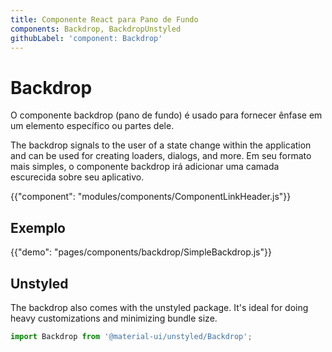 ```yaml
---
title: Componente React para Pano de Fundo
components: Backdrop, BackdropUnstyled
githubLabel: 'component: Backdrop'
---
```


# Backdrop

<p class="description">O componente backdrop (pano de fundo) é usado para fornecer ênfase em um elemento específico ou partes dele.</p>

The backdrop signals to the user of a state change within the application and can be used for creating loaders, dialogs, and more. Em seu formato mais simples, o componente backdrop irá adicionar uma camada escurecida sobre seu aplicativo.

{{"component": "modules/components/ComponentLinkHeader.js"}}

## Exemplo

{{"demo": "pages/components/backdrop/SimpleBackdrop.js"}}

## Unstyled

The backdrop also comes with the unstyled package. It's ideal for doing heavy customizations and minimizing bundle size.

```js
import Backdrop from '@material-ui/unstyled/Backdrop';
```
